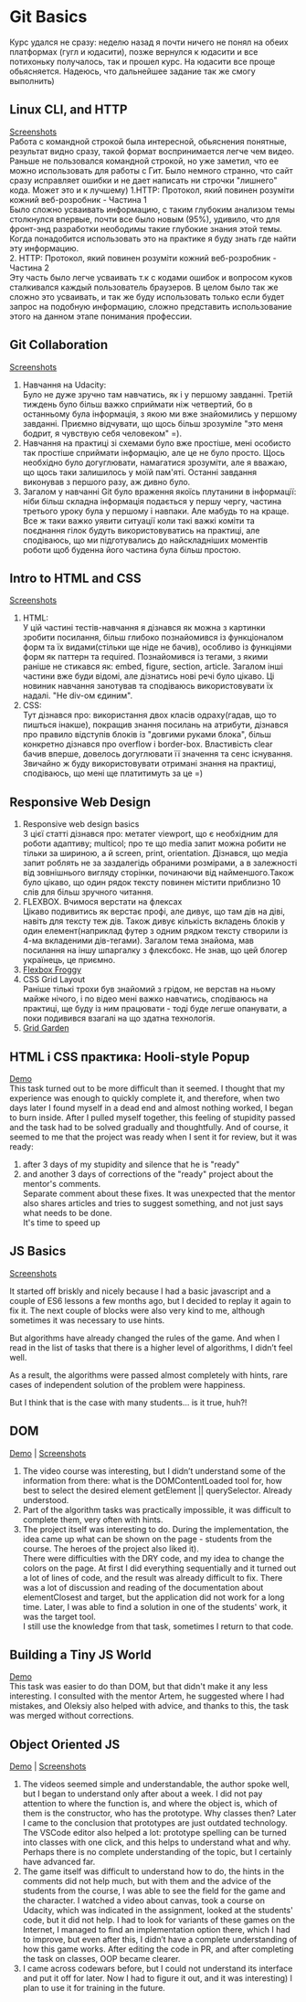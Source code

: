 # Git Basics
Курс удался не сразу: неделю назад я почти ничего не понял на обеих платформах (гугл и юдасити), позже вернулся к юдасити и все потихоньку получалось, так и прошел курс. На юдасити все проще обьясняется. Надеюсь, что дальнейшее задание так же смогу выполнить)

## Linux CLI, and HTTP   
[Screenshots](https://github.com/IhorOzerov/kottans-frontend/tree/main/task_linux_cli)        
Работа с командной строкой была интересной, обьяснения понятные, результат видно сразу, такой формат воспринимается легче чем видео. Раньше не пользовался командной строкой, но уже заметил, что ее можно использовать для работы с Гит. Было немного странно, что сайт сразу исправляет ошибки и не дает написать ни строчки "лишнего" кода. Может это и к лучшему)
1.HTTP: Протокол, який повинен розуміти кожний веб-розробник - Частина 1  
Было сложно усваивать информацию, с таким глубоким анализом темы столкнулся впервые, почти все было новым (95%), удивило, что для фронт-энд разработки неободимы такие глубокие знания этой темы. Когда понадобится использовать это на практике я буду знать где найти эту информацию.  
2. HTTP: Протокол, який повинен розуміти кожний веб-розробник - Частина 2  
Эту часть было легче усваивать т.к с кодами ошибок и вопросом куков сталкивался каждый пользователь браузеров. В целом было так же сложно это усваивать, и так же буду использовать только если будет запрос на подобную информацию, сложно представить использование этого на данном этапе понимания профессии.    

## Git Collaboration  
[Screenshots](https://github.com/IhorOzerov/kottans-frontend/tree/main/task_git_collaboration)     
1. Навчання на Udacity:  
Було не дуже зручно там навчатись, як і у першому завданні. Третій тиждень було більш важко сприймати ніж четвертий, бо в останньому була інформація, з якою ми вже знайомились у першому завданні. Приємно відчувати, що щось більш зрозуміле "это меня бодрит, я чувствую себя человеком" =).   
2. Навчання на практиці зі схемами було вже простіше, мені особисто так простіше сприймати інформацію, але це не було просто. Щось необхідно було догуглювати, намагатися зрозуміти, але я вважаю, що щось таки залишилось у моїй пам'яті. Останні завдання виконував з першого разу, аж дивно було.  
3. Загалом у навчанні Git було враження якоїсь плутанини в інформації: ніби більш складна інформація подається у першу чергу, частина третього уроку була у першому і навпаки. Але мабудь то на краще.  
Все ж таки важко уявити ситуації коли такі важкі коміти та поєднання гілок будуть використовуватись на практиці, але сподіваюсь, що ми підготувались до найскладніших моментів роботи щоб буденна його частина була більш простою. 

## Intro to HTML and CSS  
[Screenshots](https://github.com/IhorOzerov/kottans-frontend/tree/main/task_html_css_intro)    
1. HTML:    
У цій частині тестів-навчання я дізнався як можна з картинки зробити посилання, більш глибоко познайомився із функціоналом форм та їх видами(стільки ще ніде не бачив), особливо із функціями форм як паттерн та required. Познайомився із тегами, з якими раніше не стикався як: embed, figure, section, article. Загалом інші частини вже буди відомі, але дізнатись нові речі було цікаво. Ці новиник навчання занотував та сподіваюсь використовувати їх надалі. "Не div-ом єдиним".  
2. CSS:    
Тут дізнався про: використання двох класів одраху(гадав, що то пишться інакше), покращив знання посилань на атрибути, дізнався про правило відступів блоків із "довгими руками блока", більш конкретно дізнався про overflow i border-box. Властивість clear бачив вперше, довелось догуглювати її значення та сенс існування.   
Звичайно ж буду використовувати отримані знання на практиці, сподіваюсь, що мені ще платитимуть за це =)  

## Responsive Web Design 
1. Responsive web design basics  
З цієї статті дізнався про: метатег viewport, що є необхідним для роботи адаптиву; multicol; про те що media запит можна робити не тільки за шириною, а й screen, print, orientation. Дізнався, що медіа запит роблять не за заздалегідь обраними розмірами, а в залежності від зовнішнього вигляду сторінки, починаючи від найменшого.Також було цікаво, що один рядок тексту повинен містити приблизно 10 слів для більш зручного читання.
2. FLEXBOX. Вчимося верстати на флексах  
Цікаво подивитись як верстає профі, але дивує, що там дів на діві, навіть для тексту теж дів. Також дивує кількість вкладень блоків у один елемент(наприклад футер з одним рядком тексту створили із 4-ма вкладеними дів-тегами). Загалом тема знайома, мав посилання на іншу шпаргалку з флексбокс. Не знав, що цей блогер українець, це приємно.
3. [Flexbox Froggy](https://github.com/IhorOzerov/kottans-frontend/blob/main/task_responsive_web_design/froggy.png)  
4. CSS Grid Layout   
Раніше тількі трохи був знайомий з грідом, не верстав на ньому майже нічого, і по відео мені важко навчатись, сподіваюсь на практиці, ще буду із ним працювати - тоді буде легше опанувати, а поки подивився взагалі на що здатна технологія.  
5. [Grid Garden](https://github.com/IhorOzerov/kottans-frontend/blob/main/task_responsive_web_design/garden.png)

## HTML і CSS практика: Hooli-style Popup  
[Demo](https://ihorozerov.github.io/Hooli-style-Popup/)    
This task turned out to be more difficult than it seemed. I thought that my experience was enough to quickly complete it, and therefore, when two days later I found myself in a dead end and almost nothing worked, I began to burn inside. After I pulled myself together, this feeling of stupidity passed and the task had to be solved gradually and thoughtfully. And of course, it seemed to me that the project was ready when I sent it for review, but it was ready:
1) after 3 days of my stupidity and silence that he is "ready"
2) and another 3 days of corrections of the "ready" project about the mentor's comments.  
Separate comment about these fixes. It was unexpected that the mentor also shares articles and tries to suggest something, and not just says what needs to be done.  
It's time to speed up  

## JS Basics  
[Screenshots](https://github.com/IhorOzerov/kottans-frontend/tree/main/task_js_basics)    
<p>It started off briskly and nicely because I had a basic javascript and a couple of ES6 lessons a few months ago, but I decided to replay it again to fix it. The next couple of blocks were also very kind to me, although sometimes it was necessary to use hints.</p>
<p>But algorithms have already changed the rules of the game. And when I read in the list of tasks that there is a higher level of algorithms, I didn’t feel well.  </p>
<p>As a result, the algorithms were passed almost completely with hints, rare cases of independent solution of the problem were happiness.  </p>
<p>But I think that is the case with many students... is it true, huh?!</p>   

## DOM	
[Demo](https://ihorozerov.github.io/Koshkin-DOM/) |
[Screenshots](https://github.com/IhorOzerov/kottans-frontend/tree/main/task_js_dom)	
1) The video course was interesting, but I didn’t understand some of the information from there: what is the DOMContentLoaded tool for, how best to select the desired element getElement || querySelector. Already understood.  
2) Part of the algorithm tasks was practically impossible, it was difficult to complete them, very often with hints.  
3) The project itself was interesting to do. During the implementation, the idea came up what can be shown on the page - students from the course. The heroes of the project also liked it).  
There were difficulties with the DRY code, and my idea to change the colors on the page. At first I did everything sequentially and it turned out a lot of lines of code, and the result was already difficult to fix. There was a lot of discussion and reading of the documentation about elementClosest and target, but the application did not work for a long time. Later, I was able to find a solution in one of the students' work, it was the target tool.  
I still use the knowledge from that task, sometimes I return to that code.

## Building a Tiny JS World  
[Demo](https://ihorozerov.github.io/a-tiny-JS-world/)  
This task was easier to do than DOM, but that didn't make it any less interesting. I consulted with the mentor Artem, he suggested where I had mistakes, and Oleksiy also helped with advice, and thanks to this, the task was merged without corrections.

## Object Oriented JS  
[Demo](https://ihorozerov.github.io/Frogger-Game/) | [Screenshots](https://github.com/IhorOzerov/kottans-frontend/tree/main/task_js_oop)  
1) The videos seemed simple and understandable, the author spoke well, but I began to understand only after about a week. I did not pay attention to where the function is, and where the object is, which of them is the constructor, who has the prototype. Why classes then? Later I came to the conclusion that prototypes are just outdated technology. The VSCode editor also helped a lot: prototype spelling can be turned into classes with one click, and this helps to understand what and why.
Perhaps there is no complete understanding of the topic, but I certainly have advanced far.  
2) The game itself was difficult to understand how to do, the hints in the comments did not help much, but with them and the advice of the students from the course, I was able to see the field for the game and the character. I watched a video about canvas, took a course on Udacity, which was indicated in the assignment, looked at the students' code, but it did not help. I had to look for variants of these games on the Internet, I managed to find an implementation option there, which I had to improve, but even after this, I didn’t have a complete understanding of how this game works. After editing the code in PR, and after completing the task on classes, OOP became clearer.  
3) I came across codewars before, but I could not understand its interface and put it off for later. Now I had to figure it out, and it was interesting) I plan to use it for training in the future.
